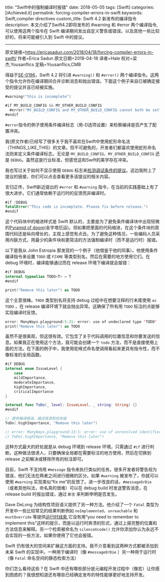 title: "Swift中的强制编译时报错"
date: 2018-05-05
tags: [Swift]
categories: [iAchieved.it]
permalink: forcing-compiler-errors-in-swift
keywords: Swift,compiler directives
custom_title: Swift 4.2 新发布的编译指令
description: 本文介绍了Swift4.2即将发布的 #warning 和 #error 两个编译指令,可以使用这两个指令在 Swift 编译期间发出自定义警告或错误。以及其他一些比较好的，将来可能被引入到 Swift 中的提议。

---
原文链接=https://ericasadun.com/2018/04/18/forcing-compiler-errors-in-swift/
作者=Erica Sadun
原文日期=2018-04-18
译者=Hale
校对=梁杰,Yousanflics
定稿=Yousanflics,CMB

得益于[SE-0196](https://github.com/apple/swift-evolution/blob/master/proposals/0196-diagnostic-directives.md)，Swift 4.2 将引进 `#warning()` 和 `#error()` 两个编译指令。这两个指令允许你在编译期间合并诊断消息和抛出错误。下面这个例子来自已被确定接受的提议并且已经被实施。

```swift
#warning("this is incomplete")

#if MY_BUILD_CONFIG && MY_OTHER_BUILD_CONFIG
  #error("MY_BUILD_CONFIG and MY_OTHER_BUILD_CONFIG cannot both be set")
#endif
```

`#error`指令的例子使用条件编译标志（用-D选项设置）来检察编译是否产生了配置冲突。

我(原文作者)已经写了很多关于我不喜欢在Swift中使用蛇形命名法（THINGS_LIKE_THIS）的文章。但不可避免的，开发者们都喜欢使用蛇形命名法则来定义条件编译标志。无论是 `MY_BUILD_CONFIG`、`MY_OTHER_BUILD_CONFIG` 还是 `DEBUG`。虽然这是行业标准，但感觉这和Swift的美学存在冲突。

我也写过关于如何不显示使用 `DEBUG` 标志来[检测调试条件的提议](https://ericasadun.com/2018/04/15/writing-swift-adventures-in-compiler-mods/)。这边我附上了提议的链接，你们可以点击查看更多该提议的相关内容。

言归正传，Swift新近提出的 `#error` 和 `#warning` 指令，在当前的实践基础上有了很大进步。它们通常依赖于运行时的反馈而非编译时。

```swift
#if !DEBUG
fatalError("This code is incomplete. Please fix before release.")
#endif
```

这个代码块中的缩进样式是 Swift 默认的，主要是为了避免条件编译块中出现轻微的[Pyramid of doom](https://en.wikipedia.org/wiki/Pyramid_of_doom_(programming))(金字塔厄运)。但如果把里面的代码缩进，在这个条件块的周围代码还是纵向增长的，主观上感觉有点丑。为了避免这种情况，一些编码人员采用内联方式，用最少的条件块和更简洁的方法强制编译时（而不是运行时）报错。

以下是我从 John Estropia 那发现的一个例子（他借鉴于他的同事）。他使用条件编译指令来设置 `TODO` 或 `FIXME` 等类型别名，然后在需要的地方使用它们。在 debug 环境时，编译能够通过而在 release 环境下编译就会报错：

```swift
#if DEBUG 
internal typealias TODO<T> = T
#endif

print("Remove this later") as TODO
```

这个主意很棒。`TODO` 类型别名将支持 debug 过程中在想要注释的行末尾使用 `as TODO` ，在 release 编译环境下就会抛出异常。这确保了所有用 `TODO` 标注的点能够实现编译时反馈。

```swift
error: ManyWays.playground:5:31: error: use of undeclared type 'TODO'
print("Remove this later") as TODO
```

虽然不是很美观，但这很有效。它包含了关于代码调用的位置信息和你要发送的信息。如果我正在使用这个方法，我可能会创建一个 `todo` 方法，而不是直接使用上面的方法。在下面的例子中，我使用驼峰式命名使调用看起来更具有指令性，而不像标准的全局函数。

```swift
#if DEBUG
internal enum IssueLevel {
    case
    mildImportance,
    moderateImportance,
    highImportance,
    criticalImportance
}

internal func ToDo(_ level: IssueLevel, _ string: String) {}
#endif

// 提供编译错误、描述信息和优先级
ToDo(.highImportance, "Remove this later")

// error: ManyWays.playground:13:1: error: use of unresolved identifier 'ToDo'
// ToDo(.highImportance, "Remove this later")
```

这种方式最大的好处就是从 debug 环境到 release 环境，只需通过 `#if` 进行判断。这种做法很诱人，只要确保全局都在需要标注的地方使用，然后在切换到 release 之前解决或移除所有的标注即可。

目前，Swift 不支持用 `#message` 指令来执行类似的任务。很多开发者将警告视为错误，他们无法在两者之间进行细微的区分。如果 `#warning` 被发布了，你就可以使用 `#warning` 实现类似“fix me”的反馈了。进一步改良的话，`#messageOrDie` （或者其他叫法，命名真的很难）可以在 debug build 时发送警告消息，在 release build 时报出错误，通过 `断言` 来判断申明是否发生。

Dave DeLong 为结构性项目语义提供了另一种方法。他介绍了一个 `Fatal` 类型为开发中一些比较常见的结果判断例如 `noImplemented`、`unreachable` 和 `mustOverride` 等提供[运行时线索](https://forums.swift.org/t/introducing-namespacing-for-common-swift-error-scenarios/10773),它没有用“you need to remember to implement this”这样的提示，而是以运行时奔溃的形式，通过上报完整的位置和方法信息来解释。另一个检索被命名为 `silenceXcode()` 允许你添加你认为永远不会实现的一些方法，如果你使用了它也会报错。

Swift 仍有很大的空间来扩展这方面的支持。我不介意看到这两种方式都被添加到未来 Swift 的实现中。一种用于编译时（像 `#messageOrDie` ）另一种用于运行时（像 `Fatal` 命名空间的静态检索方法）

你们怎么看待这些？在 Swift 中还有哪些部分是元编程开发过程中（像宏）让你感到困惑的？我很想知道还有哪些已经确定发布的特性能够更好地支持开发。